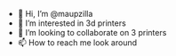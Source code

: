 - 👋 Hi, I’m @maupzilla
- 👀 I’m interested in 3d printers
- 💞️ I’m looking to collaborate on  3 printers
- 📫 How to reach me look around 

<!---
maupzilla/maupzilla is a ✨ special ✨ repository because its `README.md` (this file) appears on your GitHub profile.
You can click the Preview link to take a look at your changes.
--->
